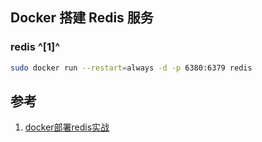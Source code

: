 ﻿## Docker 搭建 Redis 服务

### redis ^[1]^

```bash
sudo docker run --restart=always -d -p 6380:6379 redis
```







## 参考
1. [docker部署redis实战](https://zhuanlan.zhihu.com/p/70110697)